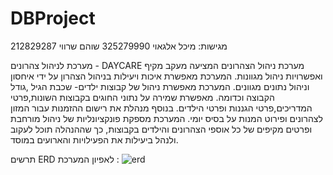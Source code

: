 # DBProject
מגישות: 
מיכל אלגאוי 325279990
שוהם שרווי 212829287


מערכת לניהול צהרונים - DAYCARE
מערכת ניהול הצהרונים המציעה מעקב מקיף ואפשרויות ניהול מגוונות. המערכת מאפשרת איכות ויעילות בניהול הצהרון על ידי איחסון וניהול נתונים מגוונים.
המערכת מאפשרת ניהול של קבוצות ילדים- שכבת הגיל ,גודל הקבוצה וכדומה.
מאפשרת שמירה על נתוני החוגים בקבוצות השונות,פרטי המדריכים,פרטי הגננות ופרטי הילדים.
בנוסף מנהלת את רישום ההזמנות עבור המזון לצהרונים ופירוט המנות על בסיס יומי.
המערכת מספקת פונקציונליות של ניהול מורחבת ופרטים מקיפים של כל אוספי הצהרונים והילדים בקבוצות, כך שההנהלה תוכל לעקוב ולנהל ביעילות את הפעילויות והארועים במוסד.

תרשים ERD לאפיון המערכת :
![erd](https://github.com/Michal2232/DBProject/assets/116974985/6b76e7f9-b7aa-4b11-9c83-75deb0e8f083)
